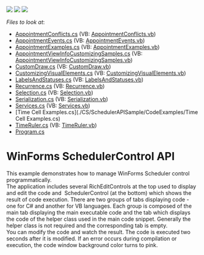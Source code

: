 <!-- default badges list -->
![](https://img.shields.io/endpoint?url=https://codecentral.devexpress.com/api/v1/VersionRange/128636922/17.2.3%2B)
[![](https://img.shields.io/badge/Open_in_DevExpress_Support_Center-FF7200?style=flat-square&logo=DevExpress&logoColor=white)](https://supportcenter.devexpress.com/ticket/details/T224044)
[![](https://img.shields.io/badge/📖_How_to_use_DevExpress_Examples-e9f6fc?style=flat-square)](https://docs.devexpress.com/GeneralInformation/403183)
<!-- default badges end -->
<!-- default file list -->
*Files to look at*:

* [AppointmentConflicts.cs](./CS/SchedulerAPISample/CodeExamples/AppointmentConflicts.cs) (VB: [AppointmentConflicts.vb](./VB/SchedulerAPISample/CodeExamples/AppointmentConflicts.vb))
* [AppointmentEvents.cs](./CS/SchedulerAPISample/CodeExamples/AppointmentEvents.cs) (VB: [AppointmentEvents.vb](./VB/SchedulerAPISample/CodeExamples/AppointmentEvents.vb))
* [AppointmentExamples.cs](./CS/SchedulerAPISample/CodeExamples/AppointmentExamples.cs) (VB: [AppointmentExamples.vb](./VB/SchedulerAPISample/CodeExamples/AppointmentExamples.vb))
* [AppointmentViewInfoCustomizingSamples.cs](./CS/SchedulerAPISample/CodeExamples/AppointmentViewInfoCustomizingSamples.cs) (VB: [AppointmentViewInfoCustomizingSamples.vb](./VB/SchedulerAPISample/CodeExamples/AppointmentViewInfoCustomizingSamples.vb))
* [CustomDraw.cs](./CS/SchedulerAPISample/CodeExamples/CustomDraw.cs) (VB: [CustomDraw.vb](./VB/SchedulerAPISample/CodeExamples/CustomDraw.vb))
* [CustomizingVisualElements.cs](./CS/SchedulerAPISample/CodeExamples/CustomizingVisualElements.cs) (VB: [CustomizingVisualElements.vb](./VB/SchedulerAPISample/CodeExamples/CustomizingVisualElements.vb))
* [LabelsAndStatuses.cs](./CS/SchedulerAPISample/CodeExamples/LabelsAndStatuses.cs) (VB: [LabelsAndStatuses.vb](./VB/SchedulerAPISample/CodeExamples/LabelsAndStatuses.vb))
* [Recurrence.cs](./CS/SchedulerAPISample/CodeExamples/Recurrence.cs) (VB: [Recurrence.vb](./VB/SchedulerAPISample/CodeExamples/Recurrence.vb))
* [Selection.cs](./CS/SchedulerAPISample/CodeExamples/Selection.cs) (VB: [Selection.vb](./VB/SchedulerAPISample/CodeExamples/Selection.vb))
* [Serialization.cs](./CS/SchedulerAPISample/CodeExamples/Serialization.cs) (VB: [Serialization.vb](./VB/SchedulerAPISample/CodeExamples/Serialization.vb))
* [Services.cs](./CS/SchedulerAPISample/CodeExamples/Services.cs) (VB: [Services.vb](./VB/SchedulerAPISample/CodeExamples/Services.vb))
* [Time Cell Examples.cs](./CS/SchedulerAPISample/CodeExamples/Time Cell Examples.cs)
* [TimeRuler.cs](./CS/SchedulerAPISample/CodeExamples/TimeRuler.cs) (VB: [TimeRuler.vb](./VB/SchedulerAPISample/CodeExamples/TimeRuler.vb))
* [Program.cs](./CS/SchedulerAPISample/Program.cs)
<!-- default file list end -->
# WinForms SchedulerControl API


This example demonstrates how to manage WinForms Scheduler control programmatically.<br />The application includes several RichEditControls at the top used to display and edit the code and  SchedulerControl (at the bottom) which shows the result of code execution. There are two groups of tabs displaying code - one for C# and another for VB languages. Each group is composed of the main tab displaying the main executable code and the tab which displays the code of the helper class used in the main code snippet. Generally the helper class is not required and the corresponding tab is empty.<br />You can modify the code and watch the result. The code is executed two seconds after it is modified. If an error occurs during compilation or execution, the code window background color turns to pink.

<br/>


